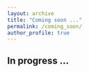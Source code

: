 ```yaml
---
layout: archive
title: "Coming soon ..."
permalink: /coming_soon/
author_profile: true
---
```


## In progress ...
